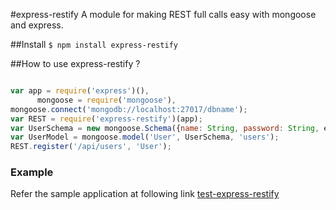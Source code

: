 #express-restify 
A module for making REST full calls easy with mongoose and express.

##Install
      ```
            $ npm install express-restify
      ```
      
##How to use express-restify ?

```js

var app = require('express')(),
      mongoose = require('mongoose'),
mongoose.connect('mongodb://localhost:27017/dbname');
var REST = require('express-restify')(app);
var UserSchema = new mongoose.Schema({name: String, password: String, etc,..});
var UserModel = mongoose.model('User', UserSchema, 'users');
REST.register('/api/users', 'User');
```
### Example
Refer the sample application at following link [test-express-restify](https://github.com/Dastagirireddy/test-express-restify)
